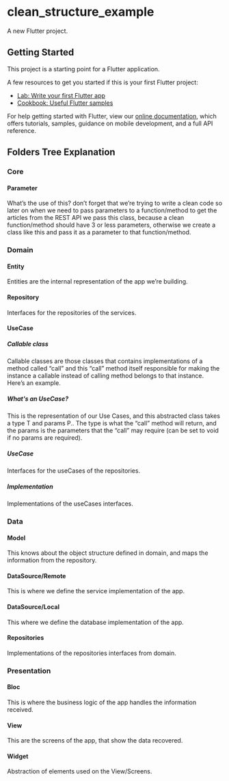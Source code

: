 # clean_structure_example

A new Flutter project.

## Getting Started

This project is a starting point for a Flutter application.

A few resources to get you started if this is your first Flutter project:

- [Lab: Write your first Flutter app](https://flutter.dev/docs/get-started/codelab)
- [Cookbook: Useful Flutter samples](https://flutter.dev/docs/cookbook)

For help getting started with Flutter, view our
[online documentation](https://flutter.dev/docs), which offers tutorials,
samples, guidance on mobile development, and a full API reference.

## Folders Tree Explanation

### Core

#### Parameter

What’s the use of this? don’t forget that we’re trying to write a clean code so later on when we need to pass parameters to a function/method to get the articles from the REST API we pass this class, because a clean function/method should have 3 or less parameters, otherwise we create a class like this and pass it as a parameter to that function/method.

### Domain

#### Entity

Entities are the internal representation of the app we’re building.

#### Repository

Interfaces for the repositories of the services.

#### UseCase

##### Callable class

Callable classes are those classes that contains implementations of a method called “call” and this “call” method itself responsible for making the instance a callable instead of calling method belongs to that instance. Here’s an example.

##### What's an UseCase?

This is the representation of our Use Cases, and this abstracted class takes a type T and params P.. The type is what the “call” method will return, and the params is the parameters that the “call” may require (can be set to void if no params are required).

##### UseCase

Interfaces for the useCases of the repositories.

##### Implementation

Implementations of the useCases interfaces.

### Data

#### Model

This knows about the object structure defined in domain, and maps the information from the repository.

#### DataSource/Remote

This is where we define the service implementation of the app.

#### DataSource/Local

This where we define the database implementation of the app.

#### Repositories 

Implementations of the repositories interfaces from domain.

### Presentation

#### Bloc 

This is where the business logic of the app handles the information received.

#### View

This are the screens of the app, that show the data recovered.

#### Widget

Abstraction of elements used on the View/Screens.
